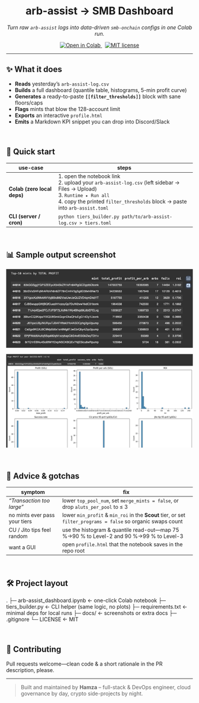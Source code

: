 <!-- README.md -->
<h1 align="center">arb-assist → SMB Dashboard</h1>

<p align="center">
  <em>Turn raw <code>arb-assist</code> logs into data-driven <code>smb-onchain</code> configs in one Colab run.</em>
</p>

<p align="center">
  <a href="https://colab.research.google.com/drive/1IfJ-A1Ppu1v2OzpFw_gv1f3Eu9W9aK6K?usp=sharing">
    <img alt="Open in Colab" src="https://img.shields.io/badge/Google%20Colab-%23F9A825.svg?style=for-the-badge&logo=googlecolab&logoColor=white">
  </a>
  &nbsp;
  <a href="LICENSE"><img alt="MIT license" src="https://camo.githubusercontent.com/cd878d57e2b361acc4718461dd7a9c2828f3c132dcfb18d363883883a7df60a3/68747470733a2f2f696d672e736869656c64732e696f2f6769746875622f6c6963656e73652f496c65726961796f2f6d61726b646f776e2d6261646765733f7374796c653d666f722d7468652d6261646765"></a>
</p>

---

## ✨ What it does
* **Reads** yesterday’s `arb-assist-log.csv`
* **Builds** a full dashboard (quantile table, histograms, 5-min profit curve)
* **Generates** a ready-to-paste **`[[filter_thresholds]]`** block with sane floors/caps
* **Flags** mints that blow the 128-account limit
* **Exports** an interactive `profile.html`
* **Emits** a Markdown KPI snippet you can drop into Discord/Slack

<br>

## 🚀 Quick start
| use-case | steps |
| --- | --- |
| **Colab (zero local deps)** | 1. open the notebook link<br>2. upload your `arb-assist-log.csv` (left sidebar → Files → Upload)<br>3. `Runtime ▸ Run all`<br>4. copy the printed `filter_thresholds` block → paste into `arb-assist.toml` |
| **CLI (server / cron)** | `python tiers_builder.py path/to/arb-assist-log.csv > tiers.toml` |

<br>

## 📊 Sample output screenshot
![Stats](docs/dashboard_sample.png)

![dashboard](docs/dashboard_sample2.png)

<br>

## 📝 Advice & gotchas

| symptom | fix |
| --- | --- |
| *“Transaction too large”* | lower `top_pool_num`, set `merge_mints = false`, or drop `aluts_per_pool` to ≤ 3 |
| no mints ever pass your tiers | lower `min_profit` & `min_roi` in the **Scout** tier, or set `filter_programs = false` so organic swaps count |
| CU / Jito tips feel random | use the histogram & quantile read-out—map 75 %→90 % to Level-2 and 90 %→99 % to Level-3 |
| want a GUI | open `profile.html` that the notebook saves in the repo root |

<br>

## 🛠 Project layout
.
├─ arb-assist_dashboard.ipynb   ← one-click Colab notebook
├─ tiers_builder.py             ← CLI helper (same logic, no plots)
├─ requirements.txt             ← minimal deps for local runs
├─ docs/                        ← screenshots or extra docs
├─ .gitignore
└─ LICENSE                      ← MIT

<br>

## 🤝 Contributing
Pull requests welcome—clean code & a short rationale in the PR description, please.

---

> Built and maintained by **Hamza** – full-stack & DevOps engineer, cloud governance by day, crypto side-projects by night.
